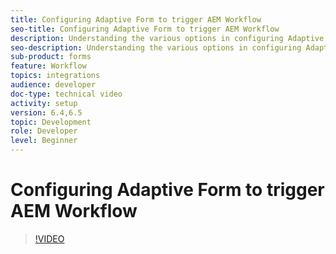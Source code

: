 ```yaml
---
title: Configuring Adaptive Form to trigger AEM Workflow
seo-title: Configuring Adaptive Form to trigger AEM Workflow
description: Understanding the various options in configuring Adaptive Form to trigger AEM Workflow
seo-description: Understanding the various options in configuring Adaptive Form to trigger AEM Workflow
sub-product: forms
feature: Workflow
topics: integrations
audience: developer
doc-type: technical video
activity: setup
version: 6.4,6.5
topic: Development
role: Developer
level: Beginner
---
```


# Configuring Adaptive Form to trigger AEM Workflow


>[!VIDEO](https://video.tv.adobe.com/v/28316?quality=9&learn=on)


